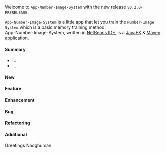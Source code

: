 Welcome to `App-Number-Image-System` with the new release `v0.2.0-PRERELEASE`.

`App-Number-Image-System` is a little app that let you train the `Number-Image System` 
which is a basic memory training method.  
App-Number-Image-System, written in [NetBeans IDE], is a [JavaFX] &amp; [Maven] 
application.



#### Summary
* ...
* ...



#### New



#### Feature



#### Enhancement



#### Bug



#### Refactoring



#### Additional



Greetings
Naoghuman



[//]: # (Issues which will be integrated in this release)



[//]: # (Links)
[JavaFX]:http://docs.oracle.com/javase/8/javase-clienttechnologies.htm
[Maven]:http://maven.apache.org/
[NetBeans IDE]:https://netbeans.org/
